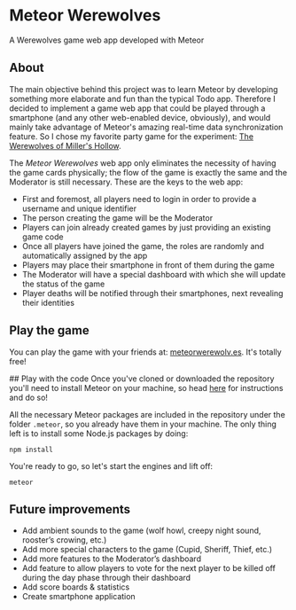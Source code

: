 # Meteor Werewolves
A Werewolves game web app developed with Meteor

## About
The main objective behind this project was to learn Meteor by developing something more elaborate and fun than the typical Todo app. Therefore I decided to implement a game web app that could be played through a smartphone (and any other web-enabled device, obviously), and would mainly take advantage of Meteor's amazing real-time data synchronization feature. So I chose my favorite party game for the experiment: [The Werewolves of Miller's Hollow](https://boardgamegeek.com/boardgame/25821/werewolves-millers-hollow).
    
The _Meteor Werewolves_ web app only eliminates the necessity of having the game cards physically; the flow of the game is exactly the same and the Moderator is still necessary. These are the keys to the web app:
* First and foremost, all players need to login in order to provide a username and unique identifier          
* The person creating the game will be the Moderator
* Players can join already created games by just providing an existing game code
* Once all players have joined the game, the roles are randomly and automatically assigned by the app
* Players may place their smartphone in front of them during the game
* The Moderator will have a special dashboard with which she will update the status of the game
* Player deaths will be notified through their smartphones, next revealing their identities

## Play the game
You can play the game with your friends at: [meteorwerewolv.es](https://meteorwerewolv.es). It's totally free!

## Play with the code
Once you've cloned or downloaded the repository you'll need to install Meteor on your machine, so head [here](https://www.meteor.com/install) for instructions and do so!

All the necessary Meteor packages are included in the repository under the folder `.meteor`, so you already have them in your machine. The only thing left is to install some Node.js packages by doing:

```
npm install
```

You're ready to go, so let's start the engines and lift off:
```
meteor
```

## Future improvements

* Add ambient sounds to the game (wolf howl, creepy night sound, rooster’s crowing, etc.)
* Add more special characters to the game (Cupid, Sheriff, Thief, etc.)
* Add more features to the Moderator’s dashboard
* Add feature to allow players to vote for the next player to be killed off during the day phase through their dashboard
* Add score boards & statistics
* Create smartphone application
